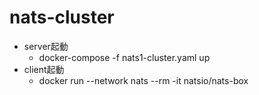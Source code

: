 # nats-cluster
- server起動
  - docker-compose -f nats1-cluster.yaml up
- client起動
  - docker run --network nats --rm -it natsio/nats-box

